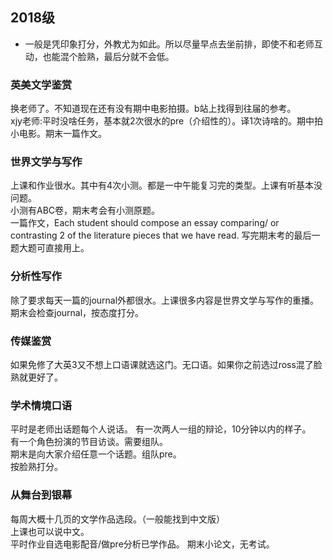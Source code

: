 ## 2018级
+ 一般是凭印象打分，外教尤为如此。所以尽量早点去坐前排，即使不和老师互动，也能混个脸熟，最后分就不会低。  
### 英美文学鉴赏
换老师了。不知道现在还有没有期中电影拍摄。b站上找得到往届的参考。  
xjy老师:平时没啥任务，基本就2次很水的pre（介绍性的）。译1次诗啥的。期中拍小电影。期末一篇作文。
### 世界文学与写作
上课和作业很水。其中有4次小测。都是一中午能复习完的类型。上课有听基本没问题。  
小测有ABC卷，期末考会有小测原题。  
一篇作文，Each student should compose an essay comparing/ or contrasting 2 of the literature pieces that we have read. 写完期末考的最后一题大题可直接用上。  
### 分析性写作
除了要求每天一篇的journal外都很水。上课很多内容是世界文学与写作的重播。期末会检查journal，按态度打分。
### 传媒鉴赏
如果免修了大英3又不想上口语课就选这门。无口语。如果你之前选过ross混了脸熟就更好了。  
### 学术情境口语
平时是老师出话题每个人说话。
有一次两人一组的辩论，10分钟以内的样子。  
有一个角色扮演的节目访谈。需要组队。  
期末是向大家介绍任意一个话题。组队pre。  
按脸熟打分。  
### 从舞台到银幕
每周大概十几页的文学作品选段。（一般能找到中文版）  
上课也可以说中文。  
平时作业自选电影配音/做pre分析已学作品。
期末小论文，无考试。